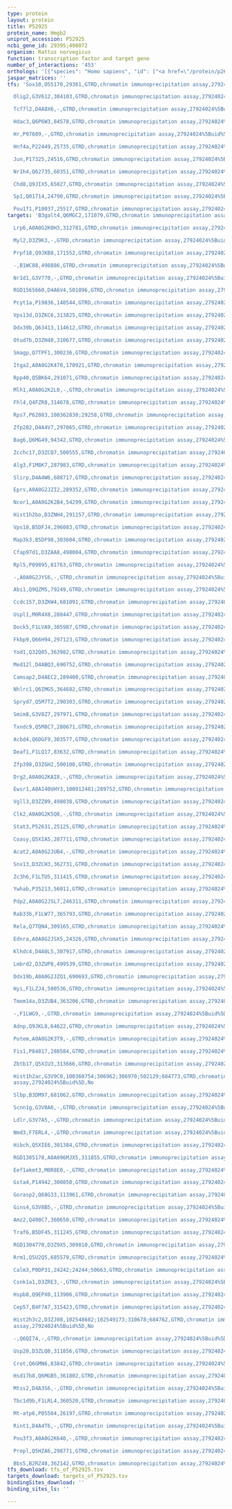 ```yaml
---
type: protein
layout: protein
title: P52925
protein_name: Hmgb2
uniprot_accession: P52925
ncbi_gene_id: 29395;498072
organism: Rattus norvegicus
function: transcription factor and target gene
number_of_interactions: '453'
orthologs: '[{"species": "Homo sapiens", "id": ["<a href=\"/protein/p26583\">P26583</a>"]}, {"species": "Danio rerio", "id": ["<a href=\"/protein/b8jl29\">B8JL29</a>"]}, {"species": "Mus musculus", "id": ["<a href=\"/protein/p30681\">P30681</a>"]}, {"species": "Caenorhabditis elegans", "id": ["<a href=\"/protein/q09390\">Q09390</a>"]}]'
jaspar_matrices: ''
tfs: 'Sox10,O55170,29361,GTRD,chromatin immunoprecipitation assay,27924024%5Buid%5D,No

  Olig2,G3V612,304103,GTRD,chromatin immunoprecipitation assay,27924024%5Buid%5D,No

  Tcf7l2,D4A8X6,-,GTRD,chromatin immunoprecipitation assay,27924024%5Buid%5D,No

  Hdac3,Q6P6W3,84578,GTRD,chromatin immunoprecipitation assay,27924024%5Buid%5D,No

  Hr,P97609,-,GTRD,chromatin immunoprecipitation assay,27924024%5Buid%5D,No

  Hnf4a,P22449,25735,GTRD,chromatin immunoprecipitation assay,27924024%5Buid%5D,No

  Jun,P17325,24516,GTRD,chromatin immunoprecipitation assay,27924024%5Buid%5D,No

  Nr1h4,Q62735,60351,GTRD,chromatin immunoprecipitation assay,27924024%5Buid%5D,No

  Chd8,Q9JIX5,65027,GTRD,chromatin immunoprecipitation assay,27924024%5Buid%5D,No

  Sp1,Q01714,24790,GTRD,chromatin immunoprecipitation assay,27924024%5Buid%5D,No

  Pou1f1,P10037,25517,GTRD,chromatin immunoprecipitation assay,27924024%5Buid%5D,No'
targets: 'B3galt4,Q6MGC2,171079,GTRD,chromatin immunoprecipitation assay,27924024%5Buid%5D,No

  Lrp6,A0A0G2K0H3,312781,GTRD,chromatin immunoprecipitation assay,27924024%5Buid%5D,No

  Myl2,D3Z9K3,-,GTRD,chromatin immunoprecipitation assay,27924024%5Buid%5D,No

  Prpf18,Q9JKB8,171552,GTRD,chromatin immunoprecipitation assay,27924024%5Buid%5D,No

  -,B1WC88,498886,GTRD,chromatin immunoprecipitation assay,27924024%5Buid%5D,No

  Nr1d1,G3V770,-,GTRD,chromatin immunoprecipitation assay,27924024%5Buid%5D,No

  RGD1565660,D4A6V4,501896,GTRD,chromatin immunoprecipitation assay,27924024%5Buid%5D,No

  Pcyt1a,P19836,140544,GTRD,chromatin immunoprecipitation assay,27924024%5Buid%5D,No

  Vps13d,D3ZKC6,313825,GTRD,chromatin immunoprecipitation assay,27924024%5Buid%5D,No

  Ddx39b,Q63413,114612,GTRD,chromatin immunoprecipitation assay,27924024%5Buid%5D,No

  Otud7b,D3ZH40,310677,GTRD,chromatin immunoprecipitation assay,27924024%5Buid%5D,No

  Smagp,Q7TPF1,300236,GTRD,chromatin immunoprecipitation assay,27924024%5Buid%5D,No

  Itga2,A0A0G2K470,170921,GTRD,chromatin immunoprecipitation assay,27924024%5Buid%5D,No

  Rpp40,Q5BK64,291071,GTRD,chromatin immunoprecipitation assay,27924024%5Buid%5D,No

  Mlh1,A0A0G2K2L0,-,GTRD,chromatin immunoprecipitation assay,27924024%5Buid%5D,No

  Fhl4,Q4FZR8,314678,GTRD,chromatin immunoprecipitation assay,27924024%5Buid%5D,No

  Rps7,P62083,100362830;29258,GTRD,chromatin immunoprecipitation assay,27924024%5Buid%5D,No

  Zfp282,D4A4V7,297065,GTRD,chromatin immunoprecipitation assay,27924024%5Buid%5D,No

  Bag6,Q6MG49,94342,GTRD,chromatin immunoprecipitation assay,27924024%5Buid%5D,No

  Zcchc17,D3ZCQ7,500555,GTRD,chromatin immunoprecipitation assay,27924024%5Buid%5D,No

  Alg3,F1M8K7,287983,GTRD,chromatin immunoprecipitation assay,27924024%5Buid%5D,No

  Slirp,D4A4W6,688717,GTRD,chromatin immunoprecipitation assay,27924024%5Buid%5D,No

  Eprs,A0A0G2JZI2,289352,GTRD,chromatin immunoprecipitation assay,27924024%5Buid%5D,No

  Ncor1,A0A0G2K2B4,54299,GTRD,chromatin immunoprecipitation assay,27924024%5Buid%5D,No

  Hist1h2bo,D3ZNH4,291157,GTRD,chromatin immunoprecipitation assay,27924024%5Buid%5D,No

  Vps18,B5DFJ4,296083,GTRD,chromatin immunoprecipitation assay,27924024%5Buid%5D,No

  Map3k3,B5DF98,303604,GTRD,chromatin immunoprecipitation assay,27924024%5Buid%5D,No

  Cfap97d1,D3ZAA8,498004,GTRD,chromatin immunoprecipitation assay,27924024%5Buid%5D,No

  Rpl5,P09895,81763,GTRD,chromatin immunoprecipitation assay,27924024%5Buid%5D,No

  -,A0A0G2JYS6,-,GTRD,chromatin immunoprecipitation assay,27924024%5Buid%5D,No

  Abi1,Q9QZM5,79249,GTRD,chromatin immunoprecipitation assay,27924024%5Buid%5D,No

  Ccdc157,D3ZKW4,681091,GTRD,chromatin immunoprecipitation assay,27924024%5Buid%5D,No

  Uspl1,M0R4X8,288447,GTRD,chromatin immunoprecipitation assay,27924024%5Buid%5D,No

  Dock5,F1LVA9,305987,GTRD,chromatin immunoprecipitation assay,27924024%5Buid%5D,No

  Fkbp9,Q66H94,297123,GTRD,chromatin immunoprecipitation assay,27924024%5Buid%5D,No

  Yod1,Q32Q05,363982,GTRD,chromatin immunoprecipitation assay,27924024%5Buid%5D,No

  Med12l,D4ABQ3,690752,GTRD,chromatin immunoprecipitation assay,27924024%5Buid%5D,No

  Camsap2,D4AEC2,289400,GTRD,chromatin immunoprecipitation assay,27924024%5Buid%5D,No

  Nhlrc1,Q6IMG5,364682,GTRD,chromatin immunoprecipitation assay,27924024%5Buid%5D,No

  Spryd7,Q5M7T2,290303,GTRD,chromatin immunoprecipitation assay,27924024%5Buid%5D,No

  Smim8,G3V8Z7,297971,GTRD,chromatin immunoprecipitation assay,27924024%5Buid%5D,No

  Txndc9,Q5M8C7,280671,GTRD,chromatin immunoprecipitation assay,27924024%5Buid%5D,No

  Acbd4,Q6DGF9,303577,GTRD,chromatin immunoprecipitation assay,27924024%5Buid%5D,No

  Deaf1,F1LQ17,83632,GTRD,chromatin immunoprecipitation assay,27924024%5Buid%5D,No

  Zfp398,D3ZGH2,500108,GTRD,chromatin immunoprecipitation assay,27924024%5Buid%5D,No

  Drg2,A0A0G2KAI8,-,GTRD,chromatin immunoprecipitation assay,27924024%5Buid%5D,No

  Ewsr1,A0A140UHY3,100912481;289752,GTRD,chromatin immunoprecipitation assay,27924024%5Buid%5D,No

  Vgll3,D3ZZ09,498038,GTRD,chromatin immunoprecipitation assay,27924024%5Buid%5D,No

  Clk2,A0A0G2K5Q8,-,GTRD,chromatin immunoprecipitation assay,27924024%5Buid%5D,No

  Stat3,P52631,25125,GTRD,chromatin immunoprecipitation assay,27924024%5Buid%5D,No

  Coasy,Q5XIA5,287711,GTRD,chromatin immunoprecipitation assay,27924024%5Buid%5D,No

  Acat2,A0A0G2JUB4,-,GTRD,chromatin immunoprecipitation assay,27924024%5Buid%5D,No

  Snx13,D3ZCH3,362731,GTRD,chromatin immunoprecipitation assay,27924024%5Buid%5D,No

  Zc3h6,F1LTU5,311415,GTRD,chromatin immunoprecipitation assay,27924024%5Buid%5D,No

  Ywhab,P35213,56011,GTRD,chromatin immunoprecipitation assay,27924024%5Buid%5D,No

  Pdp2,A0A0G2JSL7,246311,GTRD,chromatin immunoprecipitation assay,27924024%5Buid%5D,No

  Rab33b,F1LW77,365793,GTRD,chromatin immunoprecipitation assay,27924024%5Buid%5D,No

  Rela,Q7TQN4,309165,GTRD,chromatin immunoprecipitation assay,27924024%5Buid%5D,No

  Ednra,A0A0G2JSX5,24326,GTRD,chromatin immunoprecipitation assay,27924024%5Buid%5D,No

  Klhdc4,D4A0L5,307917,GTRD,chromatin immunoprecipitation assay,27924024%5Buid%5D,No

  Lmbrd2,D3ZUP8,499539,GTRD,chromatin immunoprecipitation assay,27924024%5Buid%5D,No

  Ddx19b,A0A0G2JZQ1,690693,GTRD,chromatin immunoprecipitation assay,27924024%5Buid%5D,No

  Hyi,F1LZJ4,500536,GTRD,chromatin immunoprecipitation assay,27924024%5Buid%5D,No

  Tmem14a,D3ZUB4,363206,GTRD,chromatin immunoprecipitation assay,27924024%5Buid%5D,No

  -,F1LWG9,-,GTRD,chromatin immunoprecipitation assay,27924024%5Buid%5D,No

  Adnp,Q9JKL8,64622,GTRD,chromatin immunoprecipitation assay,27924024%5Buid%5D,No

  Potem,A0A0G2K3T9,-,GTRD,chromatin immunoprecipitation assay,27924024%5Buid%5D,No

  Fis1,P84817,288584,GTRD,chromatin immunoprecipitation assay,27924024%5Buid%5D,No

  Zbtb17,Q5XIU3,313666,GTRD,chromatin immunoprecipitation assay,27924024%5Buid%5D,No

  Hist1h2ac,G3V9C0,100360754;306962;306970;502129;684773,GTRD,chromatin immunoprecipitation
  assay,27924024%5Buid%5D,No

  Slbp,B3DM97,681062,GTRD,chromatin immunoprecipitation assay,27924024%5Buid%5D,No

  Scnn1g,G3V8A6,-,GTRD,chromatin immunoprecipitation assay,27924024%5Buid%5D,No

  Ldlr,G3V7A5,-,GTRD,chromatin immunoprecipitation assay,27924024%5Buid%5D,No

  Nmd3,F7ERL4,-,GTRD,chromatin immunoprecipitation assay,27924024%5Buid%5D,No

  Hibch,Q5XIE6,301384,GTRD,chromatin immunoprecipitation assay,27924024%5Buid%5D,No

  RGD1305178,A0A096MJX5,311855,GTRD,chromatin immunoprecipitation assay,27924024%5Buid%5D,No

  Eef1akmt3,M0R8E0,-,GTRD,chromatin immunoprecipitation assay,27924024%5Buid%5D,No

  Gsta4,P14942,300850,GTRD,chromatin immunoprecipitation assay,27924024%5Buid%5D,No

  Gorasp2,Q68G33,113961,GTRD,chromatin immunoprecipitation assay,27924024%5Buid%5D,No

  Gins4,G3V8B5,-,GTRD,chromatin immunoprecipitation assay,27924024%5Buid%5D,No

  Amz2,Q400C7,360650,GTRD,chromatin immunoprecipitation assay,27924024%5Buid%5D,No

  Traf6,B5DF45,311245,GTRD,chromatin immunoprecipitation assay,27924024%5Buid%5D,No

  RGD1304770,D3Z9X5,309810,GTRD,chromatin immunoprecipitation assay,27924024%5Buid%5D,No

  Rrm1,Q5U2Q5,685579,GTRD,chromatin immunoprecipitation assay,27924024%5Buid%5D,No

  Calm3,P0DP31,24242;24244;50663,GTRD,chromatin immunoprecipitation assay,27924024%5Buid%5D,No

  Csnk1a1,D3ZRE3,-,GTRD,chromatin immunoprecipitation assay,27924024%5Buid%5D,No

  Hspb8,Q9EPX0,113906,GTRD,chromatin immunoprecipitation assay,27924024%5Buid%5D,No

  Cep57,B4F7A7,315423,GTRD,chromatin immunoprecipitation assay,27924024%5Buid%5D,No

  Hist2h3c2,D3ZJ08,102548682;102549173;310678;684762,GTRD,chromatin immunoprecipitation
  assay,27924024%5Buid%5D,No

  -,Q6QI74,-,GTRD,chromatin immunoprecipitation assay,27924024%5Buid%5D,No

  Usp20,D3ZLQ8,311856,GTRD,chromatin immunoprecipitation assay,27924024%5Buid%5D,No

  Crot,Q6GMN6,83842,GTRD,chromatin immunoprecipitation assay,27924024%5Buid%5D,No

  Hsd17b8,Q6MGB5,361802,GTRD,chromatin immunoprecipitation assay,27924024%5Buid%5D,No

  Mtss2,D4A3S6,-,GTRD,chromatin immunoprecipitation assay,27924024%5Buid%5D,No

  Tbc1d9b,F1LRL4,360520,GTRD,chromatin immunoprecipitation assay,27924024%5Buid%5D,No

  Mt-atp6,P05504,26197,GTRD,chromatin immunoprecipitation assay,27924024%5Buid%5D,No

  Rint1,D4A4T6,-,GTRD,chromatin immunoprecipitation assay,27924024%5Buid%5D,No

  Pou3f3,A0A0G2K640,-,GTRD,chromatin immunoprecipitation assay,27924024%5Buid%5D,No

  Prepl,Q5HZA6,298771,GTRD,chromatin immunoprecipitation assay,27924024%5Buid%5D,No

  Bbs5,B2RZ48,362142,GTRD,chromatin immunoprecipitation assay,27924024%5Buid%5D,No'
tfs_download: tfs_of_P52925.tsv
targets_download: targets_of_P52925.tsv
bindingSites_download: ''
binding_sites_ls: ''

---
```

